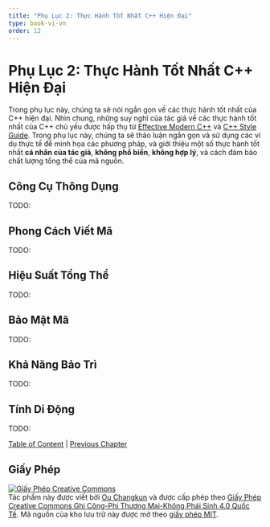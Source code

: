 ```yaml
---
title: "Phụ Lục 2: Thực Hành Tốt Nhất C++ Hiện Đại"
type: book-vi-vn
order: 12
---
```


# Phụ Lục 2: Thực Hành Tốt Nhất C++ Hiện Đại

Trong phụ lục này, chúng ta sẽ nói ngắn gọn về các thực hành tốt nhất của C++ hiện đại. Nhìn chung, những suy nghĩ của tác giả về các thực hành tốt nhất của C++ chủ yếu được hấp thụ từ [Effective Modern C++](https://www.amazon.com/dp/1491903996/ref=cm_sw_em_r_mt_dp_U_-ZgjDb81ERBNP) và [C++ Style Guide](https://google.github.io/styleguide/cppguide.html). Trong phụ lục này, chúng ta sẽ thảo luận ngắn gọn và sử dụng các ví dụ thực tế để minh họa các phương pháp, và giới thiệu một số thực hành tốt nhất **cá nhân của tác giả**, **không phổ biến**, **không hợp lý**, và cách đảm bảo chất lượng tổng thể của mã nguồn.

## Công Cụ Thông Dụng

TODO:

## Phong Cách Viết Mã

TODO:

## Hiệu Suất Tổng Thể

TODO:

## Bảo Mật Mã

TODO:

## Khả Năng Bảo Trì

TODO:

## Tính Di Động

TODO:

[Table of Content](./toc.md) | [Previous Chapter](./appendix1.md)

## Giấy Phép

<a rel="license" href="https://creativecommons.org/licenses/by-nc-nd/4.0/"><img alt="Giấy Phép Creative Commons" style="border-width:0" src="https://i.creativecommons.org/l/by-nc-nd/4.0/88x31.png" /></a><br />Tác phẩm này được viết bởi [Ou Changkun](https://changkun.de) và được cấp phép theo <a rel="license" href="https://creativecommons.org/licenses/by-nc-nd/4.0/">Giấy Phép Creative Commons Ghi Công-Phi Thương Mại-Không Phái Sinh 4.0 Quốc Tế</a>. Mã nguồn của kho lưu trữ này được mở theo [giấy phép MIT](../../LICENSE).